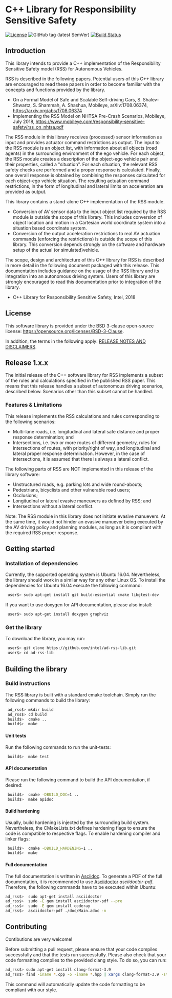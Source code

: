 ﻿C++ Library for Responsibility Sensitive Safety
=====

[![License](https://img.shields.io/badge/License-BSD%203--Clause-blue.svg)](https://opensource.org/licenses/BSD-3-Clause)
![GitHub tag (latest SemVer)](https://img.shields.io/github/tag/intel/ad-rss-lib.svg)
[![Build Status](https://travis-ci.com/intel/ad-rss-lib.svg?branch=master)](https://travis-ci.com/intel/ad-rss-lib)

## Introduction
This library intends to provide a C++ implementation of the Responsibility Sensitive Safety model (RSS) for Autonomous Vehicles.

RSS is described in the following papers. Potential users of this C++ library are encouraged to read these papers in order to become familiar with the concepts and functions provided by the library.
- On a Formal Model of Safe and Scalable Self-driving Cars, S. Shalev-Shwartz, S. Shammah, A. Shashua, Mobileye, arXiv:1708.06374, https://arxiv.org/abs/1708.06374
- Implementing the RSS Model on NHTSA Pre-Crash Scenarios, Mobileye, July 2018, https://www.mobileye.com/responsibility-sensitive-safety/rss_on_nhtsa.pdf

The RSS module in this library receives (processed) sensor information as input and provides actuator command restrictions as output. The input to the RSS module is an object list, with information about all objects (road agents) in the surrounding environment of the ego vehicle. For each object, the RSS module creates a description of the object-ego vehicle pair and their properties, called a "situation". For each situation, the relevant RSS safety checks are performed and a proper response is calculated. Finally, one overall response is obtained by combining the responses calculated for each object-ego vehicle situation. The resulting actuation command restrictions, in the form of longitudinal and lateral limits on acceleration are provided as output.

This library contains a stand-alone C++ implementation of the RSS module.
- Conversion of AV sensor data to the input object list required by the RSS module is outside the scope of this library. This includes conversion of object location and motion in a Cartesian world coordinate system into a situation based coordinate system.
- Conversion of the output acceleration restrictions to real AV actuation commands (enforcing the restrictions) is outside the scope of this library. This conversion depends strongly on the software and hardware setup of the actual (or simulated)vehicle.

The scope, design and architecture of this C++ library for RSS is described in more detail in the following document packaged with this release. This documentation includes guidance on the usage of the RSS library and its integration into an autonomous driving system. Users of this library are strongly encouraged to read this documentation prior to integration of the library.
- C++ Library for Responsibility Sensitive Safety, Intel, 2018


## License
This software library is provided under the BSD 3-clause open-source license: https://opensource.org/licenses/BSD-3-Clause.

In addition, the terms in the following apply:
[RELEASE NOTES AND DISCLAIMERS](./RELEASE_NOTES_AND_DISCLAIMERS.md).

## Release 1.x.x
The initial release of the C++ software library for RSS implements a subset of the rules and calculations specified in the published RSS paper. This means that this release handles a subset of autonomous driving scenarios, described below. Scenarios other than this subset cannot be handled.

### Features & Limitations
This release implements the RSS calculations and rules corresponding to the following scenarios:
- Multi-lane roads, i.e. longitudinal and lateral safe distance and proper response determination; and
- Intersections, i.e. two or more routes of different geometry, rules for intersections of routes, with priority/right of way, and longitudinal and lateral proper response determination. However, in the case of intersections, it is assumed that there is always a lateral conflict.

The following parts of RSS are NOT implemented in this release of the library software:
- Unstructured roads, e.g. parking lots and wide round-abouts;
- Pedestrians, bicyclists and other vulnerable road users;
- Occlusions;
- Longitudinal or lateral evasive maneuvers as defined by RSS; and
- Intersections without a lateral conflict.

Note: The RSS module in this library does not initiate evasive manuevers. At the same time, it would not hinder an evasive manuever being executed by the AV driving policy and planning modules, as long as it is compliant with the required RSS proper response.


## Getting started

### Installation of dependencies
Currently, the supported operating system is Ubuntu 16.04. Nevertheless, the library should work in a similar way for any other Linux OS.
To install the dependencies for Ubuntu 16.04 execute the following command:
```bash
 user$> sudo apt-get install git build-essential cmake libgtest-dev
```

If you want to use doxygen for API documentation, please also install:
```bash
 user$> sudo apt-get install doxygen graphviz
```

### Get the library
To download the library, you may run:
```bash
 user$> git clone https://github.com/intel/ad-rss-lib.git
 user$> cd ad-rss-lib
```

## Building the library

### Build instructions
The RSS library is built with a standard cmake toolchain. Simply run the following commands to build the library:
```bash
 ad_rss$> mkdir build
 ad_rss$> cd build
 build$>  cmake ..
 build$>  make
```

#### Unit tests
Run the following commands to run the unit-tests:
```bash
 build$>  make test
```

#### API documentation
Please run the following command to build the API documentation, if desired:
```bash
 build$>  cmake -DBUILD_DOC=1 ..
 build$>  make apidoc
```

#### Build hardening
Usually, build hardening is injected by the surrounding build system. Nevertheless, the CMakeLists.txt defines
hardening flags to ensure the code is compatible to respective flags. To enable hardening compiler and linker flags:
```bash
 build$>  cmake -DBUILD_HARDENING=1 ..
 build$>  make
```

#### Full documentation
The full documentation is written in [Asciidoc](http://asciidoc.org/). To generate a PDF of the full documentation, it is recommended to use [Asciidoctor](https://asciidoctor.org) _asciidoctor-pdf_. Therefore, the following commands have to be executed within Ubuntu:

```bash
ad_rss$>  sudo apt-get install asciidoctor
ad_rss$>  sudo -E gem install asciidoctor-pdf --pre
ad_rss$>  sudo -E gem install coderay
ad_rss$>  asciidoctor-pdf ./doc/Main.adoc -n
```

## Contributing
Contibutions are very welcome!

Before submitting a pull request, please ensure that your code compiles successfully and that the tests run successfully.
Please also check that your code formatting complies to the provided clang style. To do so, you can run:
```bash
ad_rss$> sudo apt-get install clang-format-3.9
ad_rss$> find -iname *.cpp -o -iname *.hpp | xargs clang-format-3.9 -style=file -i
```
This command will automatically update the code formatting to be compliant with our style.
